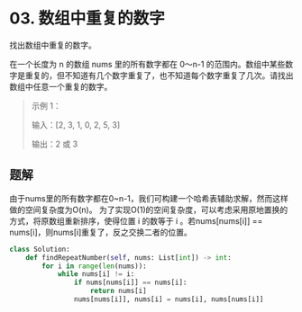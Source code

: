 # 03. 数组中重复的数字

找出数组中重复的数字。

在一个长度为 n 的数组 nums 里的所有数字都在 0～n-1 的范围内。数组中某些数字是重复的，但不知道有几个数字重复了，也不知道每个数字重复了几次。请找出数组中任意一个重复的数字。

> 示例 1：
>
> 输入：[2, 3, 1, 0, 2, 5, 3]
>
> 输出：2 或 3

## 题解

由于nums里的所有数字都在0~n-1，我们可构建一个哈希表辅助求解，然而这样做的空间复杂度为O(n)。
为了实现O(1)的空间复杂度，可以考虑采用原地置换的方式，将原数组重新排序，使得位置 i 的数等于 i 。若nums[nums[i]] == nums[i]，则nums[i]重复了，反之交换二者的位置。

```python
class Solution:
    def findRepeatNumber(self, nums: List[int]) -> int:
        for i in range(len(nums)):
            while nums[i] != i:
                if nums[nums[i]] == nums[i]:
                    return nums[i]
                nums[nums[i]], nums[i] = nums[i], nums[nums[i]]
```
